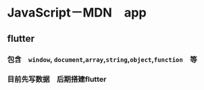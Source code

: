 # JavaScript－MDN　app

## flutter

### 包含　`window`, `document`,`array`,`string`,`object`,`function`　等

### 目前先写数据　后期搭建flutter